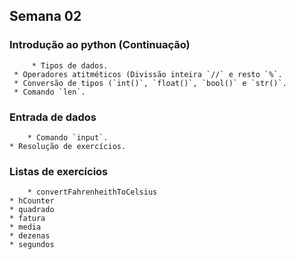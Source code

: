 ## Semana 02

### Introdução ao python (Continuação)
    	 * Tipos de dados.
	 * Operadores atitméticos (Divissão inteira `//` e resto `%`.
	 * Conversão de tipos (`int()`, `float()`, `bool()` e `str()`.
	 * Comando `len`.

### Entrada de dados
        * Comando `input`.
	* Resolução de exercícios.
	
### Listas de exercícios
    	* convertFahrenheithToCelsius
	* hCounter
	* quadrado
	* fatura
	* media
	* dezenas
	* segundos